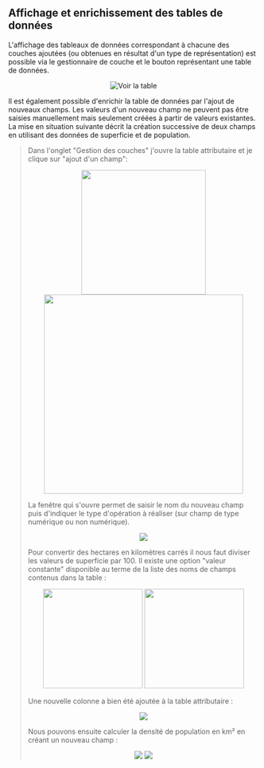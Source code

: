 ## Affichage et enrichissement des tables de données

L'affichage des tableaux de données correspondant à chacune des couches ajoutées (ou obtenues en résultat d'un type de représentation) est possible via le gestionnaire de couche et le bouton représentant une table de données.
<p style="text-align: center;">
<img src="img/win_tab_fr.png" alt="Voir la table"/>
</p>

Il est également possible d'enrichir la table de données par l'ajout de nouveaux champs. Les valeurs d'un nouveau champ ne peuvent pas être saisies manuellement mais seulement créées à partir de valeurs existantes.
La mise en situation suivante décrit la création successive de deux champs en utilisant des données de superficie et de population.

> Dans l'onglet "Gestion des couches" j'ouvre la table attributaire et je clique sur "ajout d'un champ":
<br> <p style="text-align:center;"><img src="img/new_field1.png" style="width:250px"/> <img src="img/new_field2.png" style="width:400px"/></p>
La fenêtre qui s'ouvre permet de saisir le nom du nouveau champ puis d'indiquer le type d'opération à réaliser (sur champ de type numérique ou non numérique).
<br> <p style="text-align:center;"><img src="img/new_field3.png" style="width: "/></p>
Pour convertir des hectares en kilomètres carrés il nous faut diviser les valeurs de superficie par 100. Il existe une option "valeur constante" disponible au terme de la liste des noms de champs contenus dans la table :
<br> <p style="text-align:center;"><img src="img/new_field4.png" style="width:200px"/> <img src="img/new_field5.png" style="width:200px"/></p>
Une nouvelle colonne a bien été ajoutée à la table attributaire :
<br> <p style="text-align:center;"><img src="img/new_field6.png" /></p>
Nous pouvons ensuite calculer la densité de population en km² en créant un nouveau champ :
<br> <p style="text-align:center;"><img src="img/new_field7.png" />  <img src="img/new_field8.png"/></p>
